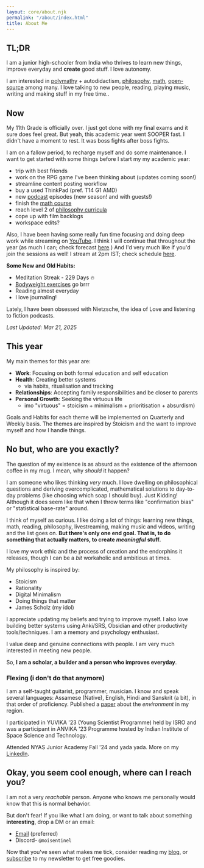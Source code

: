 ```yaml
---
layout: core/about.njk
permalink: "/about/index.html"
title: About Me
---
```

## TL;DR

I am a junior high-schooler from India who thrives to learn new things, improve everyday and **create** good stuff. I love autonomy.

I am interested in [polymathy](/blog/p/another-renaissance) + autodidactism, [philosophy](/blog/t/philosophy/), [math](/blog/math/), [open-source](https://run.nibirsan.org/gh) among many. I love talking to new people, reading, playing music, writing and making stuff in my free time..

## Now

My 11th Grade is officially over. I just got done with my final exams and it sure does feel great. But yeah, this academic year went SOOPER fast. I didn't have a moment to rest. It was boss fights after boss fights.

I am on a fallow period, to recharge myself and do some maintenance. I want to get started with some things before I start my my academic year:

- trip with best friends
- work on the RPG game I've been thinking about (updates coming soon!)
- streamline content posting workflow
- buy a used ThinkPad (pref. T14 G1 AMD)
- new [podcast](https://nibirsan.org/podcast) episodes (new season! and with guests!)
- finish the [math course](https://www.coursera.org/learn/mathematical-thinking/)
- reach level 2 of [philosophy curricula](https://nibirsan.org/phil/)
- cope up with film backlogs
- workspace edits?

Also, I have been having some really fun time focusing and doing deep work while streaming on [YouTube](https://www.youtube.com/@nibirsankar). I think I will continue that throughout the year (as much I can; check forecast [here](https://fatebook.io/q/will-i-continue-study-with-me-streams--cm8ijkt6p0000hrgpad3s9qvh).) And I'd very much like if you'd join the sessions as well! 
I stream at 2pm IST; check schedule [here](run.nibirsan.org/stream-schedule).

**Some New and Old Habits:**
- Meditation Streak - 229 Days 🔥
- [Bodyweight exercises](https://old.reddit.com/r/naturalbodybuilding/comments/fivvhv/the_quarantine_workout_template/) go brrr
- Reading almost everyday
- I love journaling!

Lately, I have been obsessed with Nietzsche, the idea of Love and listening to fiction podcasts.

*Last Updated: Mar 21, 2025*

## This year

My main themes for this year are:

- **Work**: Focusing on both formal education and self education
- **Health**: Creating better systems
	- via habits, ritualisation and tracking
- **Relationships**: Accepting family responsibilities and be closer to parents
- **Personal Growth**: Seeking the virtuous life
	- imo "virtuous" = stoicism + minimalism + prioritisation + absurdism)

Goals and Habits for each theme will be implemented on Quarterly and Weekly basis. The themes are inspired by Stoicism and the want to improve myself and how I handle things.

## No but, who are you exactly?

The question of my existence is as absurd as the existence of the afternoon coffee in my mug. I mean, why *should* it happen?

I am someone who likes thinking *very* much. I love dwelling on philosophical questions and deriving overcomplicated, mathematical solutions to day-to-day problems (like choosing which soap I should buy). Just Kidding! Although it does seem like that when I throw terms like "confirmation bias" or "statistical base-rate" around.

I think of myself as curious. I like doing a lot of things: learning new things, math, reading, philosophy, livestreaming, making music and videos, writing and the list goes on. **But there's only one end goal. That is, to do something that actually matters, to create *meaningful* stuff.**

I love my work ethic and the process of creation and the endorphins it releases, though I can be a *bit* workaholic and ambitious at times. 

My philosophy is inspired by:
- Stoicism
- Rationality
- Digital Minimalism
- Doing things that matter
- James Scholz (my idol)

I appreciate updating my beliefs and trying to improve myself. I also love building better systems using Anki/SRS, Obsidian and other productivity tools/techniques. I am a memory and psychology enthusiast.

I value deep and genuine connections with people. I am very much interested in meeting new people.

So, **I am a scholar, a builder and a person who improves everyday**.
### Flexing (i don't do that anymore)

I am a self-taught guitarist, programmer, musician. I know and speak several languages: Assamese (Native), English, Hindi and Sanskrit (a bit), in that order of proficiency. Published a [paper](https://osf.io/preprints/socarxiv/ytwqd/) about the *environment* in my region.

I participated in YUVIKA '23 (Young Scientist Programme) held by ISRO and was a participant in ANVIKA '23 Programme hosted by Indian Institute of Space Science and Technology. 

Attended NYAS Junior Academy Fall '24 and yada yada. More on my [LinkedIn](https://www.linkedin.com/in/nibirsankar).

## Okay, you seem cool enough, where can I reach you?

I am not a very *reachable* person. Anyone who knows me personally would know that this is normal behavior.

But don't fear! If you like what I am doing, or want to talk about something **interesting**, drop a DM or an email: 

*   [Email](mailto:nibir@nibirsan.org) (preferred)
*   Discord- `@moisentinel`

Now that you've seen what makes me tick, consider reading my [blog](https://nibirsan.org/blog/), or [subscribe](https://nibirsan.org/substack) to my newsletter to get free goodies.
